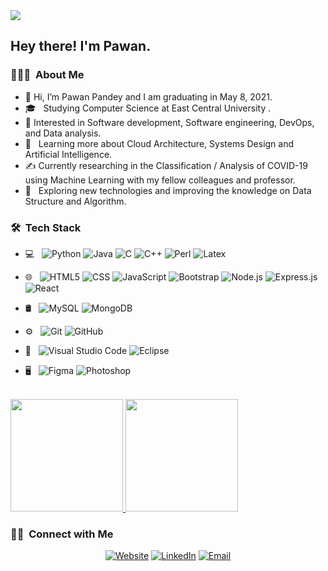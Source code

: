 <img src="https://raw.githubusercontent.com/AVS1508/AVS1508/master/assets/pawanpandey407%20Vikram%20Singh%20Banner.png">

<h2> Hey there! I'm Pawan.</h2>

<h3> 👨🏻‍💻 &nbsp;About Me </h3>

- 👋 Hi, I’m Pawan Pandey and I am graduating in May 8, 2021.
- 🎓 &nbsp; Studying Computer Science at East Central University .
- 👀 Interested in Software development, Software engineering, DevOps, and Data analysis.
- 🌱 &nbsp; Learning more about Cloud Architecture, Systems Design and Artificial Intelligence.
- ✍️ Currently researching in the Classification / Analysis of COVID-19 using Machine Learning with my fellow colleagues and professor. 
- 🤔 &nbsp; Exploring new technologies and improving the knowledge on Data Structure and Algorithm.

<h3> 🛠 &nbsp;Tech Stack</h3>

- 💻 &nbsp;
  ![Python](https://img.shields.io/badge/-Python-333333?style=flat&logo=python)
  ![Java](https://img.shields.io/badge/-Java-333333?style=flat&logo=Java&logoColor=007396)
  ![C](https://img.shields.io/badge/c%20-%2300599C.svg?&style=for-the-badge&logo=c&logoColor=white")
  ![C++](https://img.shields.io/badge/-C++-333333?style=flat&logo=C%2B%2B&logoColor=00599C)
  ![Perl](https://img.shields.io/badge/perl-%2339457E.svg?&style=for-the-badge&logo=perl&logoColor=white")
  ![Latex](https://img.shields.io/badge/latex%20-%23008080.svg?&style=for-the-badge&logo=latex&logoColor=white")
  
- 🌐 &nbsp;
  ![HTML5](https://img.shields.io/badge/-HTML5-333333?style=flat&logo=HTML5)
  ![CSS](https://img.shields.io/badge/-CSS-333333?style=flat&logo=CSS3&logoColor=1572B6)
  ![JavaScript](https://img.shields.io/badge/-JavaScript-333333?style=flat&logo=javascript)
  ![Bootstrap](https://img.shields.io/badge/-Bootstrap-333333?style=flat&logo=bootstrap&logoColor=563D7C)
  ![Node.js](https://img.shields.io/badge/-Node.js-333333?style=flat&logo=node.js)
  ![Express.js]( https://img.shields.io/badge/express.js%20-%23404d59.svg?&style=for-the-badge")
  ![React](https://img.shields.io/badge/-React-333333?style=flat&logo=react)
- 🛢 &nbsp;
  ![MySQL](https://img.shields.io/badge/-MySQL-333333?style=flat&logo=mysql)
  ![MongoDB](https://img.shields.io/badge/-MongoDB-333333?style=flat&logo=mongodb)
- ⚙️ &nbsp;
  ![Git](https://img.shields.io/badge/-Git-333333?style=flat&logo=git)
  ![GitHub](https://img.shields.io/badge/-GitHub-333333?style=flat&logo=github)
- 🔧 &nbsp;
  ![Visual Studio Code](https://img.shields.io/badge/-Visual%20Studio%20Code-333333?style=flat&logo=visual-studio-code&logoColor=007ACC)
  ![Eclipse](https://img.shields.io/badge/-Eclipse-333333?style=flat&logo=eclipse-ide&logoColor=2C2255)
- 🖥 &nbsp;
  ![Figma](https://img.shields.io/badge/figma%20-%23F24E1E.svg?&style=for-the-badge&logo=figma&logoColor=white")
  ![Photoshop](https://img.shields.io/badge/-Photoshop-333333?style=flat&logo=adobe-photoshop)
  
<br/>

<a href="https://github.com/AVS1508">
  <img height="180em" src="https://github-readme-stats.vercel.app/api?username=AVS1508&theme=buefy&show_icons=true" />
  <img height="180em" src="https://github-readme-stats.vercel.app/api/top-langs/?username=AVS1508&theme=buefy&layout=compact" />
</a>

<br/>

<h3> 🤝🏻 &nbsp;Connect with Me </h3>

<p align="center">
<a href="http://www.pandeypawan.com/"><img alt="Website" src="https://img.shields.io/badge/Website-www.pandeypawan.com-blue?style=flat-square&logo=google-chrome"></a>
<a href="https://www.linkedin.com/in/pawan-pandey-8402261a8/"><img alt="LinkedIn" src="https://img.shields.io/badge/LinkedIn-Pawan%20Pandey%20-blue?style=flat-square&logo=linkedin"></a>
<a href="pawanpandey407@gmail.com"><img alt="Email" src="https://img.shields.io/badge/Email-pawanpandey407@gmail.com-blue?style=flat-square&logo=gmail"></a>
</p>


<!---
pawanpandey407/pawanpandey407 is a ✨ special ✨ repository because its `README.md` (this file) appears on your GitHub profile.
You can click the Preview link to take a look at your changes.
--->


